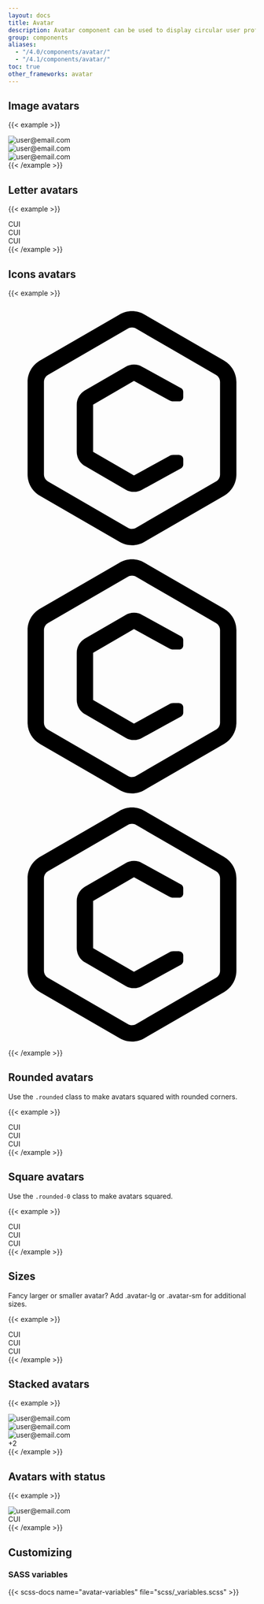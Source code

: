 ```yaml
---
layout: docs
title: Avatar
description: Avatar component can be used to display circular user profile pictures. Avatar can be used to portray people or objects. It supports images, icons, or letters.
group: components
aliases:
  - "/4.0/components/avatar/"
  - "/4.1/components/avatar/"
toc: true
other_frameworks: avatar
---
```


## Image avatars

{{< example >}}
<div class="avatar">
  <img class="avatar-img" src="/assets/img/avatars/1.jpg" alt="user@email.com">
</div>
<div class="avatar">
  <img class="avatar-img" src="/assets/img/avatars/2.jpg" alt="user@email.com">
</div>
<div class="avatar">
  <img class="avatar-img" src="/assets/img/avatars/3.jpg" alt="user@email.com">
</div>
{{< /example >}}

## Letter avatars

{{< example >}}
<div class="avatar bg-primary text-white">CUI</div>
<div class="avatar bg-secondary">CUI</div>
<div class="avatar bg-warning text-white">CUI</div>
{{< /example >}}

## Icons avatars

{{< example >}}
<div class="avatar bg-info text-white">
  <svg id="cib-coreui-c" class="icon" viewBox="0 0 32 32">
    <path d="M27.912 7.289l-10.324-5.961c-0.455-0.268-1.002-0.425-1.588-0.425s-1.133 0.158-1.604 0.433l0.015-0.008-10.324 5.961c-0.955 0.561-1.586 1.582-1.588 2.75v11.922c0.002 1.168 0.635 2.189 1.574 2.742l0.016 0.008 10.322 5.961c0.455 0.267 1.004 0.425 1.59 0.425 0.584 0 1.131-0.158 1.602-0.433l-0.014 0.008 10.322-5.961c0.955-0.561 1.586-1.582 1.588-2.75v-11.922c-0.002-1.168-0.633-2.189-1.573-2.742zM27.383 21.961c0 0.389-0.211 0.73-0.526 0.914l-0.004 0.002-10.324 5.961c-0.152 0.088-0.334 0.142-0.53 0.142s-0.377-0.053-0.535-0.145l0.005 0.002-10.324-5.961c-0.319-0.186-0.529-0.527-0.529-0.916v-11.922c0-0.389 0.211-0.73 0.526-0.914l0.004-0.002 10.324-5.961c0.152-0.090 0.334-0.143 0.53-0.143s0.377 0.053 0.535 0.144l-0.006-0.002 10.324 5.961c0.319 0.185 0.529 0.527 0.529 0.916z"></path><path d="M22.094 19.451h-0.758c-0.188 0-0.363 0.049-0.515 0.135l0.006-0.004-4.574 2.512-5.282-3.049v-6.082l5.282-3.051 4.576 2.504c0.146 0.082 0.323 0.131 0.508 0.131h0.758c0.293 0 0.529-0.239 0.529-0.531v-0.716c0-0.2-0.11-0.373-0.271-0.463l-0.004-0.002-5.078-2.777c-0.293-0.164-0.645-0.26-1.015-0.26-0.39 0-0.756 0.106-1.070 0.289l0.010-0.006-5.281 3.049c-0.636 0.375-1.056 1.055-1.059 1.834v6.082c0 0.779 0.422 1.461 1.049 1.828l0.009 0.006 5.281 3.049c0.305 0.178 0.67 0.284 1.061 0.284 0.373 0 0.723-0.098 1.027-0.265l-0.012 0.006 5.080-2.787c0.166-0.091 0.276-0.265 0.276-0.465v-0.716c0-0.293-0.238-0.529-0.529-0.529z"></path>
  </svg>
</div>
<div class="avatar bg-success text-white">
  <svg id="cib-coreui-c" class="icon" viewBox="0 0 32 32">
    <path d="M27.912 7.289l-10.324-5.961c-0.455-0.268-1.002-0.425-1.588-0.425s-1.133 0.158-1.604 0.433l0.015-0.008-10.324 5.961c-0.955 0.561-1.586 1.582-1.588 2.75v11.922c0.002 1.168 0.635 2.189 1.574 2.742l0.016 0.008 10.322 5.961c0.455 0.267 1.004 0.425 1.59 0.425 0.584 0 1.131-0.158 1.602-0.433l-0.014 0.008 10.322-5.961c0.955-0.561 1.586-1.582 1.588-2.75v-11.922c-0.002-1.168-0.633-2.189-1.573-2.742zM27.383 21.961c0 0.389-0.211 0.73-0.526 0.914l-0.004 0.002-10.324 5.961c-0.152 0.088-0.334 0.142-0.53 0.142s-0.377-0.053-0.535-0.145l0.005 0.002-10.324-5.961c-0.319-0.186-0.529-0.527-0.529-0.916v-11.922c0-0.389 0.211-0.73 0.526-0.914l0.004-0.002 10.324-5.961c0.152-0.090 0.334-0.143 0.53-0.143s0.377 0.053 0.535 0.144l-0.006-0.002 10.324 5.961c0.319 0.185 0.529 0.527 0.529 0.916z"></path><path d="M22.094 19.451h-0.758c-0.188 0-0.363 0.049-0.515 0.135l0.006-0.004-4.574 2.512-5.282-3.049v-6.082l5.282-3.051 4.576 2.504c0.146 0.082 0.323 0.131 0.508 0.131h0.758c0.293 0 0.529-0.239 0.529-0.531v-0.716c0-0.2-0.11-0.373-0.271-0.463l-0.004-0.002-5.078-2.777c-0.293-0.164-0.645-0.26-1.015-0.26-0.39 0-0.756 0.106-1.070 0.289l0.010-0.006-5.281 3.049c-0.636 0.375-1.056 1.055-1.059 1.834v6.082c0 0.779 0.422 1.461 1.049 1.828l0.009 0.006 5.281 3.049c0.305 0.178 0.67 0.284 1.061 0.284 0.373 0 0.723-0.098 1.027-0.265l-0.012 0.006 5.080-2.787c0.166-0.091 0.276-0.265 0.276-0.465v-0.716c0-0.293-0.238-0.529-0.529-0.529z"></path>
  </svg>
</div>
<div class="avatar bg-danger text-white">
  <svg id="cib-coreui-c" class="icon" viewBox="0 0 32 32">
    <path d="M27.912 7.289l-10.324-5.961c-0.455-0.268-1.002-0.425-1.588-0.425s-1.133 0.158-1.604 0.433l0.015-0.008-10.324 5.961c-0.955 0.561-1.586 1.582-1.588 2.75v11.922c0.002 1.168 0.635 2.189 1.574 2.742l0.016 0.008 10.322 5.961c0.455 0.267 1.004 0.425 1.59 0.425 0.584 0 1.131-0.158 1.602-0.433l-0.014 0.008 10.322-5.961c0.955-0.561 1.586-1.582 1.588-2.75v-11.922c-0.002-1.168-0.633-2.189-1.573-2.742zM27.383 21.961c0 0.389-0.211 0.73-0.526 0.914l-0.004 0.002-10.324 5.961c-0.152 0.088-0.334 0.142-0.53 0.142s-0.377-0.053-0.535-0.145l0.005 0.002-10.324-5.961c-0.319-0.186-0.529-0.527-0.529-0.916v-11.922c0-0.389 0.211-0.73 0.526-0.914l0.004-0.002 10.324-5.961c0.152-0.090 0.334-0.143 0.53-0.143s0.377 0.053 0.535 0.144l-0.006-0.002 10.324 5.961c0.319 0.185 0.529 0.527 0.529 0.916z"></path><path d="M22.094 19.451h-0.758c-0.188 0-0.363 0.049-0.515 0.135l0.006-0.004-4.574 2.512-5.282-3.049v-6.082l5.282-3.051 4.576 2.504c0.146 0.082 0.323 0.131 0.508 0.131h0.758c0.293 0 0.529-0.239 0.529-0.531v-0.716c0-0.2-0.11-0.373-0.271-0.463l-0.004-0.002-5.078-2.777c-0.293-0.164-0.645-0.26-1.015-0.26-0.39 0-0.756 0.106-1.070 0.289l0.010-0.006-5.281 3.049c-0.636 0.375-1.056 1.055-1.059 1.834v6.082c0 0.779 0.422 1.461 1.049 1.828l0.009 0.006 5.281 3.049c0.305 0.178 0.67 0.284 1.061 0.284 0.373 0 0.723-0.098 1.027-0.265l-0.012 0.006 5.080-2.787c0.166-0.091 0.276-0.265 0.276-0.465v-0.716c0-0.293-0.238-0.529-0.529-0.529z"></path>
  </svg>
</div>
{{< /example >}}

## Rounded avatars

Use the `.rounded` class to make avatars squared with rounded corners.

{{< example >}}
<div class="avatar rounded bg-primary text-white">CUI</div>
<div class="avatar rounded bg-secondary">CUI</div>
<div class="avatar rounded bg-warning text-white">CUI</div>
{{< /example >}}

## Square avatars

Use the `.rounded-0` class to make avatars squared.

{{< example >}}
<div class="avatar rounded-0 bg-primary text-white">CUI</div>
<div class="avatar rounded-0 bg-secondary">CUI</div>
<div class="avatar rounded-0 bg-warning text-white">CUI</div>
{{< /example >}}

## Sizes

Fancy larger or smaller avatar? Add .avatar-lg or .avatar-sm for additional sizes.

{{< example >}}
<div class="avatar avatar-lg bg-secondary">CUI</div>
<div class="avatar bg-secondary">CUI</div>
<div class="avatar avatar-sm bg-secondary">CUI</div>
{{< /example >}}

## Stacked avatars

{{< example >}}
<div class="avatars-stack">
  <div class="avatar">
    <img class="avatar-img" src="/assets/img/avatars/1.jpg" alt="user@email.com">
  </div>
  <div class="avatar">
    <img class="avatar-img" src="/assets/img/avatars/2.jpg" alt="user@email.com">
  </div>
  <div class="avatar">
    <img class="avatar-img" src="/assets/img/avatars/3.jpg" alt="user@email.com">
  </div>
  <div class="avatar bg-secondary">
    +2
  </div>
</div>
{{< /example >}}

## Avatars with status

{{< example >}}
<div class="avatar">
  <img class="avatar-img" src="/assets/img/avatars/1.jpg" alt="user@email.com">
  <span class="avatar-status bg-success"></span>
</div>
<div class="avatar bg-secondary">
  CUI
  <span class="avatar-status bg-danger"></span>
</div>
{{< /example >}}


## Customizing

### SASS variables

{{< scss-docs name="avatar-variables" file="scss/_variables.scss" >}}

